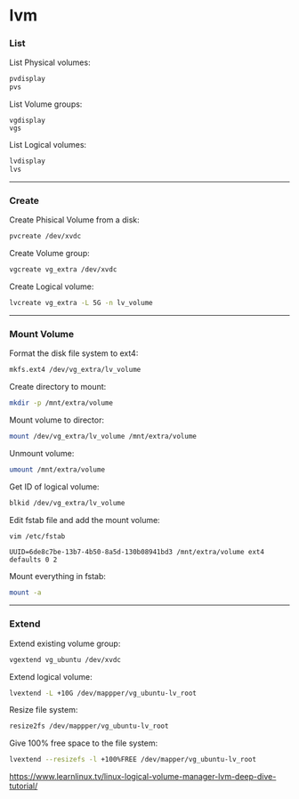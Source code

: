 # lvm

### List

List Physical volumes:
```bash
pvdisplay
pvs
```

List Volume groups:
```
vgdisplay
vgs
```

List Logical volumes:
```bash
lvdisplay
lvs
```

---

### Create

Create Phisical Volume from a disk:
```bash
pvcreate /dev/xvdc
```

Create Volume group:
```bash
vgcreate vg_extra /dev/xvdc
```

Create Logical volume:
```bash
lvcreate vg_extra -L 5G -n lv_volume
```

---

### Mount Volume

Format the disk file system to ext4:
```bash
mkfs.ext4 /dev/vg_extra/lv_volume
```

Create directory to mount:
```bash
mkdir -p /mnt/extra/volume
```

Mount volume to director:
```bash
mount /dev/vg_extra/lv_volume /mnt/extra/volume
```

Unmount volume:
```bash
umount /mnt/extra/volume
```

Get ID of logical volume:
```bash
blkid /dev/vg_extra/lv_volume
```

Edit fstab file and add the mount volume:
```bash
vim /etc/fstab
```

```
UUID=6de8c7be-13b7-4b50-8a5d-130b08941bd3 /mnt/extra/volume ext4 defaults 0 2
```

Mount everything in fstab:
```bash
mount -a
```

---

### Extend

Extend existing volume group:
```bash
vgextend vg_ubuntu /dev/xvdc
```

Extend logical volume:
```bash
lvextend -L +10G /dev/mappper/vg_ubuntu-lv_root
```

Resize file system:
```bash
resize2fs /dev/mappper/vg_ubuntu-lv_root
```

Give 100% free space to the file system:
```bash
lvextend --resizefs -l +100%FREE /dev/mapper/vg_ubuntu-lv_root
```

https://www.learnlinux.tv/linux-logical-volume-manager-lvm-deep-dive-tutorial/


